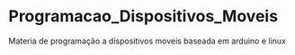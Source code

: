# Programacao_Dispositivos_Moveis
Materia de programação a dispositivos moveis baseada em arduino e linux

